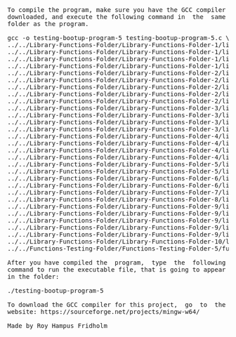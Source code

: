 
<pre>
To compile the program, make sure you have the GCC compiler  
downloaded, and execute the following command in  the  same  
folder as the program.

gcc -o testing-bootup-program-5 testing-bootup-program-5.c \
../../Library-Functions-Folder/Library-Functions-Folder-1/library-functions-program-1-1.c \
../../Library-Functions-Folder/Library-Functions-Folder-1/library-functions-program-1-2.c \
../../Library-Functions-Folder/Library-Functions-Folder-1/library-functions-program-1-3.c \
../../Library-Functions-Folder/Library-Functions-Folder-1/library-functions-program-1-4.c \
../../Library-Functions-Folder/Library-Functions-Folder-2/library-functions-program-2-1.c \
../../Library-Functions-Folder/Library-Functions-Folder-2/library-functions-program-2-2.c \
../../Library-Functions-Folder/Library-Functions-Folder-2/library-functions-program-2-3.c \
../../Library-Functions-Folder/Library-Functions-Folder-2/library-functions-program-2-4.c \
../../Library-Functions-Folder/Library-Functions-Folder-2/library-functions-program-2-5.c \
../../Library-Functions-Folder/Library-Functions-Folder-3/library-functions-program-3-1.c \
../../Library-Functions-Folder/Library-Functions-Folder-3/library-functions-program-3-2.c \
../../Library-Functions-Folder/Library-Functions-Folder-3/library-functions-program-3-3.c \
../../Library-Functions-Folder/Library-Functions-Folder-3/library-functions-program-3-4.c \
../../Library-Functions-Folder/Library-Functions-Folder-4/library-functions-program-4-1.c \
../../Library-Functions-Folder/Library-Functions-Folder-4/library-functions-program-4-2.c \
../../Library-Functions-Folder/Library-Functions-Folder-4/library-functions-program-4-3.c \
../../Library-Functions-Folder/Library-Functions-Folder-4/library-functions-program-4-4.c \
../../Library-Functions-Folder/Library-Functions-Folder-5/library-functions-program-5-1.c \
../../Library-Functions-Folder/Library-Functions-Folder-5/library-functions-program-5-2.c \
../../Library-Functions-Folder/Library-Functions-Folder-6/library-functions-program-6-1.c \
../../Library-Functions-Folder/Library-Functions-Folder-6/library-functions-program-6-2.c \
../../Library-Functions-Folder/Library-Functions-Folder-7/library-functions-program-7-1.c \
../../Library-Functions-Folder/Library-Functions-Folder-8/library-functions-program-8-1.c \
../../Library-Functions-Folder/Library-Functions-Folder-9/library-functions-program-9-1.c \
../../Library-Functions-Folder/Library-Functions-Folder-9/library-functions-program-9-2.c \
../../Library-Functions-Folder/Library-Functions-Folder-9/library-functions-program-9-3.c \
../../Library-Functions-Folder/Library-Functions-Folder-9/library-functions-program-9-4.c \
../../Library-Functions-Folder/Library-Functions-Folder-9/library-functions-program-9-5.c \
../../Library-Functions-Folder/Library-Functions-Folder-10/library-functions-program-10-1.c \
../../Functions-Testing-Folder/Functions-Testing-Folder-5/functions-testing-program-5-1.c -lm

After you have compiled the  program,  type  the  following  
command to run the executable file, that is going to appear  
in the folder:

./testing-bootup-program-5

To download the GCC compiler for this project,  go  to  the  
website: https://sourceforge.net/projects/mingw-w64/

Made by Roy Hampus Fridholm
</pre>
